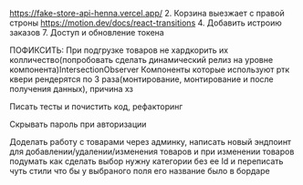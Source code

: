 https://fake-store-api-henna.vercel.app/ 2. Корзина выезжает с правой строны https://motion.dev/docs/react-transitions 4. Добавить истроию заказов 7. Доступ и обновление токена

ПОФИКСИТЬ:
При подгрузке товаров не хардкорить их колличество(попробовать сделать динамический релиз на уровне компонента)IntersectionObserver
Компоненты которые используют ртк квери рендерятся по 3 раза(монтирование, монтирование и после получения данных), причина хз

Писать тесты и почистить код, рефакторинг

Cкрывать пароль при авторизации

Доделать работу с товарами через админку, написать новый эндпоинт для добавлении/удалении/изменения товаров и при изменении товаров подумать как сделать выбор нужну категории без ее Id и переписать чуть стили что бы у выбраного поля его название было в бордаре
